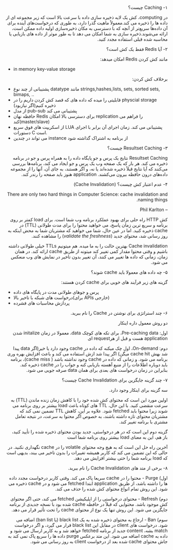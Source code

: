 <!-- Output copied to clipboard! -->

<!-----

Yay, no errors, warnings, or alerts!

Conversion time: 0.474 seconds.


Using this Markdown file:

1. Paste this output into your source file.
2. See the notes and action items below regarding this conversion run.
3. Check the rendered output (headings, lists, code blocks, tables) for proper
   formatting and use a linkchecker before you publish this page.

Conversion notes:

* Docs to Markdown version 1.0β33
* Wed Feb 02 2022 07:50:10 GMT-0800 (PST)
* Source doc: Caching
----->


<p dir="rtl">
۱- Caching چیست؟ </p>


<p dir="rtl">
در computing،  کش یک لایه ذخیره سازی داده با سرعت بالا است که زیر مجموعه ای از داده ها را ذخیره می کند.معمولاً ماهیت گذرا دارد، به طوری که درخواست‌های آینده برای آن داده‌ها سریع‌تر از آنچه که با دسترسی به مکان ذخیره‌سازی اولیه داده ممکن است، ارائه می‌شوند.ذخیره سازی به شما امکان می دهد تا به طور موثر از داده های بازیابی یا محاسبه شده قبلی استفاده مجدد کنید.</p>


<p dir="rtl">
۲- آیا Redis فقط یک کش است؟</p>


<p dir="rtl">
مانند کش کردن Redis امکان میدهد:</p>




* in memory key-value storage

<p dir="rtl">
برخلاف کش کردن: </p>




* پشتیبانی از چند نوع datatype مانند strings,hashes,lists, sets, sorted sets, bimaps, ..
* قابلیتی را میده که داده های که قصد کش کردن داریم را در physcial storage ذخیره کنیم(اگر نیازبود)
* از مدل pub-sub پشتیبانی می کند
* حافظه نهان Redis برای دسترسی بالا امکان replication را فراهم می کند(master/slave)
* از اسکریپت های فوق سریع LUA پشتیبانی می کند. زمان اجرای آن برابر با اجرای دستورات C است.
* می تواند در چندین instance از برنامه به اشتراک گذاشته شود

<p dir="rtl">
۳- Resultset Caching چیست؟</p>


<p dir="rtl">
Resultset Caching نتایج یک پرس و جو پایگاه داده را به همراه پرس و جو در برنامه ذخیره می کند. هر بار که یک صفحه وب یک پرس و جو ایجاد می کند، برنامه‌ها بررسی می‌کنند که آیا نتایج قبلاً ذخیره شده‌اند یا نه، و اگر هستند، به جای آن، آنها را از مجموعه داده‌های درون حافظه بیرون می‌کشند. application هنوز باید صفحه را رندر کند.</p>


<p dir="rtl">
۴- عدم اعتبار کش چیست؟ (Cache Invalidation)</p>


<p dir="rtl">
There are only two hard things in Computer Science: cache invalidation and naming things.</p>


<p dir="rtl">
– Phil Karlton</p>


<p dir="rtl">
کش HTTP راه حلی برای بهبود عملکرد برنامه وب شما است. برای load کمتر بر روی برنامه و سریع ترین زمان پاسخ، می خواهید محتوا را برای مدت طولانی (TTL) در cache  ذخیره کنید. اما در عین حال، شما می خواهید که مشتریان شما به محض اینکه به روز رسانی شد، محتوای جدید  (<em>validate the freshness</em>) را مشاهده کنند.</p>


<p dir="rtl">
Cache invalidation بهترین حالت را به ما میده. هم میتونیم TTLs خیلی طولانی داشته باشیم و وقتی محتوا مقدار کمی تغییر کند میتونه از طریق cache ارائه کند. در همان زمان، زمانی که داده ها تغییر می کنند، آن تغییر بدون تاخیر در نمایش های وب منعکس می شود.</p>


<p dir="rtl">
۵- چه داده های معمولا باید cache شوند؟ </p>


<p dir="rtl">
گزینه های زیر فرآیند های خوبی برای cache کردن هستند: </p>




* پرس و جوهای طولانی مدت در پایگاه های داده
* درخواست های شبکه با تاخیر بالا(برای APIs خارجی)
* پردازش محاسبات های فشرده

<p dir="rtl">
۶- چند استراتژی برای نوشتن در  Cache را نام ببرید. </p>


<p dir="rtl">
دو روش معمول داره اینکار </p>


<p dir="rtl">
اول:  Pre-caching data، برای تکه های کوچک data، معمولا در زمان initalize شدن application هست و قبل از هرrequest ای </p>


<p dir="rtl">
دوم: On-demand، اول چک میکنه که داده در cache وجود دارد یا خیر(اگر data پیدا شد بهش cache hit میگن) اگر پیدا شد ازش استفاده می کند و باعث افزایش بهره وری برنامه می شود. و زمانی که داده در cache وجود نداشته باشد ( cache miss)، برنامه باید دوباره اطلاعات را از منبع آهسته بازیابی کنه و جواب را در cache ذخیره کند. بنابراین در زمان درخواست های بعدی برای همان data صرفه جویی می شود.</p>


<p dir="rtl">
۷- چند گزینه جایگزین برای Cache Invalidation چیست؟</p>


<p dir="rtl">
سه گزینه برای اینکار وجود دارد. </p>


<p dir="rtl">
اولین مورد این است که محتوای کش شده خود را با کاهش زمان زنده ماندن (TTL) به سرعت منقضی کنید. با این حال، TTL های کوتاه باعث load بیشتر بر روی برنامه می شوند زیرا محتوا باید fetched شود. علاوه بر این، کاهش TTL تضمین نمی کند که مشتریان محتوای تازه داشته باشند، به خصوص اگر محتوا به سرعت، در نتیجه تعامل مشتری با برنامه تغییر کند.</p>


<p dir="rtl">
گزینه دوم این است که در هر درخواستی، جدید بودن محتوای ذخیره شده را تأیید کنید، باز هم، این به معنای load  بیشتر روی برنامه شما است</p>


<p dir="rtl">
آخرین راه حل این است که به هیچ وجه محتوای volatile را در cache نگهداری نکنید. در حالی که این تضمین می کند که کاربر همیشه تغییرات را بدون تاخیر می بیند، بدیهی است که load برنامه شما را حتی بیشتر افزایش می دهد.</p>


<p dir="rtl">
۸-  برخی از متد های Cache Invalidation را نام ببرید. </p>


<p dir="rtl">
اول) Purge - محتوا را در cache سریعا پاک می کند. وقتی کاربر درخواست مجدد داده ها را داشته باشد، از طریق application ابتدا fetched می شود و در cache ذخیره می شود. این روش تمام انواع محتوای کش شده را حذف می کند.</p>


<p dir="rtl">
دوم) Refresh - محتوای درخواستی را از اپلیکیشن fetched می کند، حتی اگر محتوای کش موجود باشد. محتوایی که قبلاً در حافظه cache  شده بود با نسخه جدیدی از برنامه جایگزین می شود. این روش تنها یک نوع از محتوای cache را تحت تأثیر قرار می دهد.</p>


<p dir="rtl">
سوم) Ban - ارجاع به محتوای ذخیره شده به یک black list  (یا ban list) اضافه می شود. درخواست های client در مقابل این black list قرار می گیرد، و اگر درخواست match بشه، content جدید از برنامه fetched خواهد شد و به کاربر ارسال می شود و داده به cache اضافه می شود. این متد برعکس purge داده ها را سریع پاک نمی کند به جاش محتوای cache شده بعد از درخواست client به روز رسانی می شود. </p>

